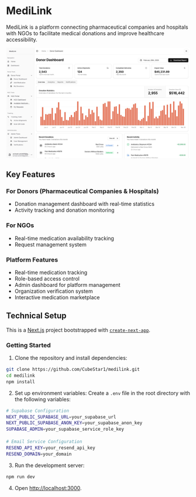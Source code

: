 # MediLink 

MediLink is a platform connecting pharmaceutical companies and hospitals with NGOs to facilitate medical donations and improve healthcare accessibility.

![Image Description 1](./public/medilink-donor-dashboard.jpg)
## Key Features

### For Donors (Pharmaceutical Companies & Hospitals)
- Donation management dashboard with real-time statistics
- Activity tracking and donation monitoring

### For NGOs
- Real-time medication availability tracking
- Request management system

### Platform Features
- Real-time medication tracking 
- Role-based access control
- Admin dashboard for platform management
- Organization verification system
- Interactive medication marketplace

## Technical Setup

This is a [Next.js](https://nextjs.org) project bootstrapped with [`create-next-app`](https://nextjs.org/docs/app/api-reference/cli/create-next-app).

### Getting Started

1. Clone the repository and install dependencies:
```bash
git clone https://github.com/CubeStar1/medilink.git
cd medilink
npm install
```

2. Set up environment variables:
Create a `.env` file in the root directory with the following variables:
```bash
# Supabase Configuration
NEXT_PUBLIC_SUPABASE_URL=your_supabase_url
NEXT_PUBLIC_SUPABASE_ANON_KEY=your_supabase_anon_key
SUPABASE_ADMIN=your_supabase_service_role_key

# Email Service Configuration
RESEND_API_KEY=your_resend_api_key
RESEND_DOMAIN=your_domain
```

3. Run the development server:
```bash
npm run dev

```

4. Open [http://localhost:3000](http://localhost:3000).

